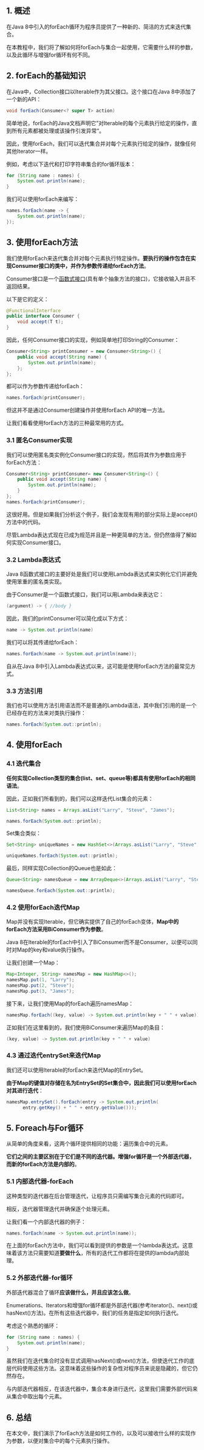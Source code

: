 ## 1. 概述

在Java 8中引入的forEach循环为程序员提供了一种新的、简洁的方式来迭代集合。

在本教程中，我们将了解如何将forEach与集合一起使用，它需要什么样的参数，以及此循环与增强for循环有何不同。

## 2. forEach的基础知识

在Java中，Collection接口以Iterable作为其父接口。这个接口在Java 8中添加了一个新的API：

```java
void forEach(Consumer<? super T> action)
```

简单地说，forEach的Java文档声明它”对Iterable的每个元素执行给定的操作，直到所有元素都被处理或该操作引发异常“。

因此，使用forEach，我们可以迭代集合并对每个元素执行给定的操作，就像任何其他Iterator一样。

例如，考虑以下迭代和打印字符串集合的for循环版本：

```java
for (String name : names) {
    System.out.println(name);
}
```

我们可以使用forEach来编写：

```java
names.forEach(name -> {
    System.out.println(name);
});
```

## 3. 使用forEach方法

我们使用forEach来迭代集合并对每个元素执行特定操作。**要执行的操作包含在实现Consumer接口的类中，并作为参数传递给forEach方法**。

Consumer接口是一个[函数式接口](https://www.baeldung.com/java-8-functional-interfaces)(具有单个抽象方法的接口)，它接收输入并且不返回结果。

以下是它的定义：

```java
@FunctionalInterface
public interface Consumer {
    void accept(T t);
}
```

因此，任何Consumer接口的实现，例如简单地打印String的Consumer：

```java
Consumer<String> printConsumer = new Consumer<String>() {
    public void accept(String name) {
        System.out.println(name);
    };
};
```

都可以作为参数传递给forEach：

```java
names.forEach(printConsumer);
```

但这并不是通过Consumer创建操作并使用forEach API的唯一方法。

让我们看看使用forEach方法的三种最常用的方式。

### 3.1 匿名Consumer实现

我们可以使用匿名类实例化Consumer接口的实现，然后将其作为参数应用于forEach方法：

```java
Consumer<String> printConsumer= new Consumer<String>() {
    public void accept(String name) {
        System.out.println(name);
    }
};
names.forEach(printConsumer);
```

这很好用。但是如果我们分析这个例子，我们会发现有用的部分实际上是accept()方法中的代码。

尽管Lambda表达式现在已成为规范并且是一种更简单的方法，但仍然值得了解如何实现Consumer接口。

### 3.2 Lambda表达式

Java 8函数式接口的主要好处是我们可以使用Lambda表达式来实例化它们并避免使用笨重的匿名类实现。

由于Consumer是一个函数式接口，我们可以用Lambda来表达它：

```java
(argument) -> { //body }
```

因此，我们的printConsumer可以简化成以下方式：

```java
name -> System.out.println(name)
```

我们可以将其传递给forEach：

```java
names.forEach(name -> System.out.println(name));
```

自从在Java 8中引入Lambda表达式以来，这可能是使用forEach方法的最常见方式。

### 3.3 方法引用

我们也可以使用方法引用语法而不是普通的Lambda语法，其中我们引用的是一个已经存在的方法来对类执行操作：

```java
names.forEach(System.out::println);
```

## 4. 使用forEach

### 4.1 迭代集合

**任何实现Collection类型的集合(list、set、queue等)都具有使用forEach的相同语法**。

因此，正如我们所看到的，我们可以这样迭代List集合的元素：

```java
List<String> names = Arrays.asList("Larry", "Steve", "James");

names.forEach(System.out::println);
```

Set集合类似：

```java
Set<String> uniqueNames = new HashSet<>(Arrays.asList("Larry", "Steve", "James"));

uniqueNames.forEach(System.out::println);
```

最后，同样实现Collection的Queue也是如此：

```java
Queue<String> namesQueue = new ArrayDeque<>(Arrays.asList("Larry", "Steve", "James"));

namesQueue.forEach(System.out::println);
```

### 4.2 使用forEach迭代Map

Map并没有实现Iterable，但它确实提供了自己的forEach变体，**Map中的forEach方法采用BiConsumer作为参数**。

Java 8在Iterable的forEach中引入了BiConsumer而不是Consumer，以便可以同时对Map的key和value执行操作。

让我们创建一个Map：

```java
Map<Integer, String> namesMap = new HashMap<>();
namesMap.put(1, "Larry");
namesMap.put(2, "Steve");
namesMap.put(3, "James");
```

接下来，让我们使用Map的forEach遍历namesMap：

```java
namesMap.forEach((key, value) -> System.out.println(key + " " + value));
```

正如我们在这里看到的，我们使用BiConsumer来遍历Map的条目：

```java
(key, value) -> System.out.println(key + " " + value)
```

### 4.3 通过迭代entrySet来迭代Map

我们还可以使用Iterable的forEach来迭代Map的EntrySet。

**由于Map的键值对存储在名为EntrySet的Set集合中，因此我们可以使用forEach对其进行迭代**：

```java
namesMap.entrySet().forEach(entry -> System.out.println(
      entry.getKey() + " " + entry.getValue()));
```

## 5. Foreach与For循环

从简单的角度来看，这两个循环提供相同的功能：遍历集合中的元素。

**它们之间的主要区别在于它们是不同的迭代器。增强for循环是一个外部迭代器，而新的forEach方法是内部的**。

### 5.1 内部迭代器-forEach

这种类型的迭代器在后台管理迭代，让程序员只需编写集合元素的代码即可。

相反，迭代器管理迭代并确保逐个处理元素。

让我们看一个内部迭代器的例子：

```java
names.forEach(name -> System.out.println(name));
```

在上面的forEach方法中，我们可以看到提供的参数是一个lambda表达式。这意味着该方法只需要知道**要做什么**，所有的迭代工作都将在提供的lambda内部处理。

### 5.2 外部迭代器-for循环

外部迭代器混合了循环**应该做什么，并且应该怎么做**。

Enumerations、Iterators和增强for循环都是外部迭代器(参考iterator()、next()或hasNext()方法)。在所有这些迭代器中，我们的任务是指定如何执行迭代。

考虑这个熟悉的循环：

```java
for (String name : names) {
    System.out.println(name);
}
```

虽然我们在迭代集合时没有显式调用hasNext()或next()方法，但使迭代工作的底层代码使用这些方法。这意味着这些操作的复杂性对程序员来说是隐藏的，但它仍然存在。

与内部迭代器相反，在该迭代器中，集合本身进行迭代，这里我们需要外部代码来从集合中取出每个元素。

## 6. 总结

在本文中，我们演示了forEach方法是如何工作的，以及可以接收什么样的实现作为参数，以便对集合中的每个元素执行操作。